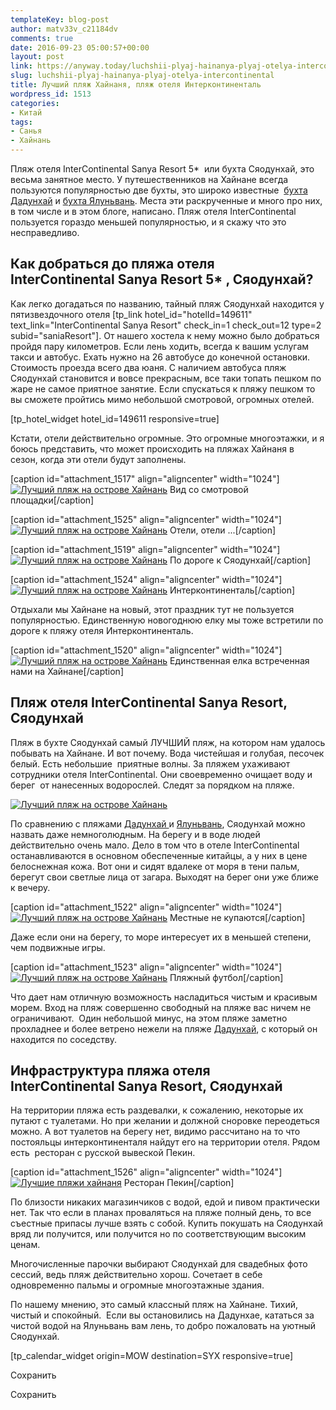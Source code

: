 ```yaml
---
templateKey: blog-post
author: matv33v_c21184dv
comments: true
date: 2016-09-23 05:00:57+00:00
layout: post
link: https://anyway.today/luchshii-plyaj-hainanya-plyaj-otelya-intercontinental/
slug: luchshii-plyaj-hainanya-plyaj-otelya-intercontinental
title: Лучший пляж Хайнаня, пляж отеля Интерконтиненталь
wordpress_id: 1513
categories:
- Китай
tags:
- Санья
- Хайнань
---
```


Пляж отеля InterContinental Sanya Resort 5*  или бухта Сяодунхай, это весьма занятное место. У путешественников на Хайнане всегда пользуются популярностью две бухты, это широко известные  [бухта Дадунхай](https://anyway.today/buhta-dadunhai-hainan/) и [бухта Ялуньвань](https://anyway.today/buhta-yalunvan/). Места эти раскрученные и много про них, в том числе и в этом блоге, написано. Пляж отеля InterContinental пользуется гораздо меньшей популярностью, и я скажу что это несправедливо.




<!-- more -->





## Как добраться до пляжа отеля InterContinental Sanya Resort 5* , Сяодунхай?




Как легко догадаться по названию, тайный пляж Сяодунхай находится у пятизвездочного отеля [tp_link hotel_id="hotelId=149611" text_link="InterContinental Sanya Resort" check_in=1 check_out=12 type=2 subid="saniaResort"]. От нашего хостела к нему можно было добраться пройдя пару километров. Если лень ходить, всегда к вашим услугам такси и автобус. Ехать нужно на 26 автобусе до конечной остановки. Стоимость проезда всего два юаня. С наличием автобуса пляж Сяодунхай становится и вовсе прекрасным, все таки топать пешком по жаре не самое приятное занятие. Если спускаться к пляжу пешком то вы сможете пройтись мимо небольшой смотровой, огромных отелей.




[tp_hotel_widget hotel_id=149611 responsive=true]




Кстати, отели действительно огромные. Это огромные многоэтажки, и я боюсь представить, что может происходить на пляжах Хайнаня в  сезон, когда эти отели будут заполнены.




[caption id="attachment_1517" align="aligncenter" width="1024"][![Лучший пляж на острове Хайнань](https://anyway.today/wp-content/uploads/2016/02/MG_0541.jpg)](https://anyway.today/wp-content/uploads/2016/02/MG_0541.jpg) Вид со смотровой площадки[/caption]

[caption id="attachment_1525" align="aligncenter" width="1024"][![Лучший пляж на острове Хайнань](https://anyway.today/wp-content/uploads/2016/02/IMG_0519.jpg)](https://anyway.today/wp-content/uploads/2016/02/IMG_0519.jpg) Отели, отели ...[/caption]

[caption id="attachment_1519" align="aligncenter" width="1024"][![Лучший пляж на острове Хайнань](https://anyway.today/wp-content/uploads/2016/02/IMG_0504.jpg)](https://anyway.today/wp-content/uploads/2016/02/IMG_0504.jpg) По дороге к Сяодунхай[/caption]

[caption id="attachment_1524" align="aligncenter" width="1024"][![Лучший пляж на острове Хайнань](https://anyway.today/wp-content/uploads/2016/02/IMG_0534.jpg)](https://anyway.today/wp-content/uploads/2016/02/IMG_0534.jpg) Интерконтиненталь[/caption]


Отдыхали мы Хайнане на новый, этот праздник тут не пользуется популярностью. Единственную новогоднюю елку мы тоже встретили по дороге к пляжу отеля Интерконтиненталь.




[caption id="attachment_1520" align="aligncenter" width="1024"][![Лучший пляж на острове Хайнань](https://anyway.today/wp-content/uploads/2016/02/IMG_0503.jpg)](https://anyway.today/wp-content/uploads/2016/02/IMG_0503.jpg) Единственная елка встреченная нами на Хайнане[/caption]


## Пляж отеля InterContinental Sanya Resort, Сяодунхай




Пляж в бухте Сяодунхай самый ЛУЧШИЙ пляж, на котором нам удалось побывать на Хайнане. И вот почему. Вода чистейшая и голубая, песочек белый. Есть небольшие  приятные волны. За пляжем ухаживают сотрудники отеля InterContinental. Они своевременно очищает воду и берег  от нанесенных водорослей. Следят за порядком на пляже.




[![Лучший пляж на острове Хайнань](https://anyway.today/wp-content/uploads/2016/02/IMG_0515.jpg)](https://anyway.today/wp-content/uploads/2016/02/IMG_0515.jpg)




По сравнению с пляжами [Дадунхай ](https://anyway.today/buhta-dadunhai-hainan/)и [Ялуньвань](https://anyway.today/buhta-yalunvan/), Сяодунхай можно назвать даже немноголюдным. На берегу и в воде людей действительно очень мало. Дело в том что в отеле InterContinental останавливаются в основном обеспеченные китайцы, а у них в цене белоснежная кожа. Вот они и сидят вдалеке от моря в тени пальм, берегут свои светлые лица от загара. Выходят на берег они уже ближе к вечеру.




[caption id="attachment_1522" align="aligncenter" width="1024"][![Лучший пляж на острове Хайнань](https://anyway.today/wp-content/uploads/2016/02/IMG_0523.jpg)](https://anyway.today/wp-content/uploads/2016/02/IMG_0523.jpg) Местные не купаются[/caption]


Даже если они на берегу, то море интересует их в меньшей степени, чем подвижные игры.




[caption id="attachment_1523" align="aligncenter" width="1024"][![Лучший пляж на острове Хайнань](https://anyway.today/wp-content/uploads/2016/02/IMG_0524.jpg)](https://anyway.today/wp-content/uploads/2016/02/IMG_0524.jpg) Пляжный футбол[/caption]


Что дает нам отличную возможность насладиться чистым и красивым морем. Вход на пляж совершенно свободный на пляже вас ничем не ограничивают.  Один небольшой минус, на этом пляже заметно прохладнее и более ветрено нежели на пляже [Дадунхай](https://anyway.today/buhta-dadunhai-hainan/), с который он находится по соседству.





## Инфраструктура пляжа отеля InterContinental Sanya Resort, Сяодунхай




На территории пляжа есть раздевалки, к сожалению, некоторые их путают с туалетами. Но при желании и должной сноровке переодеться можно. А вот туалетов на берегу нет, видимо рассчитано на то что постояльцы интерконтиненталя найдут его на территории отеля. Рядом есть  ресторан с русской вывеской Пекин.




[caption id="attachment_1526" align="aligncenter" width="1024"][![Лучшие пляжи хайнаня](https://anyway.today/wp-content/uploads/2016/02/IMG_0506.jpg)](https://anyway.today/wp-content/uploads/2016/02/IMG_0506.jpg) Ресторан Пекин[/caption]


По близости никаких магазинчиков с водой, едой и пивом практически нет. Так что если в планах проваляться на пляже полный день, то все съестные припасы лучше взять с собой. Купить покушать на Сяодунхай вряд ли получится, или получится но по соответствующим высоким ценам.




Многочисленные парочки выбирают Сяодунхай для свадебных фото сессий, ведь пляж действительно хорош. Сочетает в себе одновременно пальмы и огромные многоэтажные здания.




По нашему мнению, это самый классный пляж на Хайнане. Тихий, чистый и спокойный.  Если вы остановились на Дадунхае, кататься за чистой водой на Ялуньвань вам лень, то добро пожаловать на уютный Сяодунхай.




[tp_calendar_widget origin=MOW destination=SYX responsive=true]


Сохранить

Сохранить
